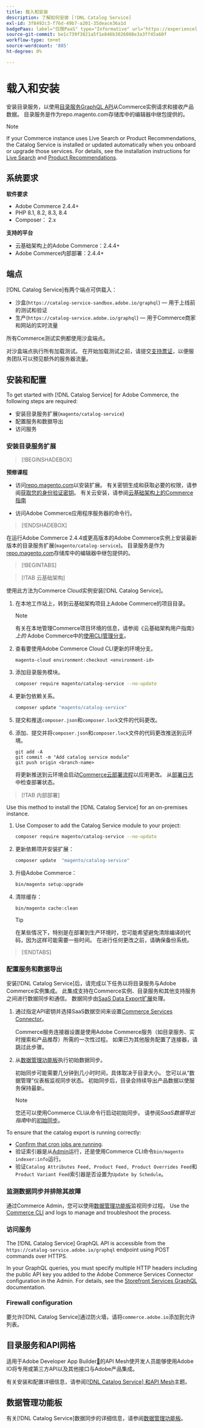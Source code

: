 ```yaml
---
title: 载入和安装
description: 了解如何安装 [!DNL Catalog Service]
exl-id: 3f8492c3-f76d-49b7-a201-35deace36a1d
badgePaas: label="仅限PaaS" type="Informative" url="https://experienceleague.adobe.com/zh-hans/docs/commerce/user-guides/product-solutions" tooltip="仅适用于云项目(Adobe管理的PaaS基础架构)和内部部署项目上的Adobe Commerce 。"
source-git-commit: be1c739f3821a5f1e846b3026088e3a3ff45a60f
workflow-type: tm+mt
source-wordcount: '885'
ht-degree: 0%

---
```


# 载入和安装

安装目录服务，以使用[目录服务GraphQL API](https://developer.adobe.com/commerce/services/graphql/catalog-service/)从Commerce实例请求和接收产品数据。 目录服务是作为repo.magento.com存储库中的编辑器中继包提供的。

>[!NOTE]
>
>If your Commerce instance uses Live Search or Product Recommendations, the Catalog Service is installed or updated automatically when you onboard or upgrade those services. For details, see the installation instructions for [Live Search](https://experienceleague.adobe.com/zh-hans/docs/commerce/live-search/install) and [Product Recommendations](https://experienceleague.adobe.com/zh-hans/docs/commerce/product-recommendations/getting-started/install-configure).



## 系统要求

**软件要求**

- Adobe Commerce 2.4.4+
- PHP 8.1, 8.2, 8.3, 8.4
- Composer： 2.x

**支持的平台**

- 云基础架构上的Adobe Commerce：2.4.4+
- Adobe Commerce内部部署：2.4.4+

## 端点

[!DNL Catalog Service]有两个端点可供载入：

- 沙盒(`https://catalog-service-sandbox.adobe.io/graphql`) — 用于上线前的测试和验证
- 生产(`https://catalog-service.adobe.io/graphql`) — 用于Commerce商家和网站的实时流量

所有Commerce测试实例都使用沙盒端点。

对沙盒端点执行所有加载测试。 在开始加载测试之前，请提交[支持票证](https://experienceleague.adobe.com/docs/commerce-knowledge-base/kb/help-center-guide/magento-help-center-user-guide.html?lang=zh-Hans#submit-ticket)，以便服务团队可以预见额外的服务器流量。

## 安装和配置

To get started with [!DNL Catalog Service] for Adobe Commerce, the following steps are required:

- 安装目录服务扩展(`magento/catalog-service`)
- 配置服务和数据导出
- 访问服务

### 安装目录服务扩展

>[!BEGINSHADEBOX]

**预修课程**

- 访问[repo.magento.com](https://repo.magento.com)以安装扩展。 有关密钥生成和获取必要的权限，请参阅[获取您的身份验证密钥](https://experienceleague.adobe.com/zh-hans/docs/commerce-operations/installation-guide/prerequisites/authentication-keys)。 有关云安装，请参阅[云基础架构上的Commerce指南](https://experienceleague.adobe.com/zh-hans/docs/commerce-cloud-service/user-guide/develop/authentication-keys)

- 访问Adobe Commerce应用程序服务器的命令行。

>[!ENDSHADEBOX]

在运行Adobe Commerce 2.4.4或更高版本的Adobe Commerce实例上安装最新版本的目录服务扩展(`magento/catalog-service`)。 目录服务是作为[repo.magento.com](https://repo.magento.com)存储库中的编辑器中继包提供的。

>[!BEGINTABS]

>[!TAB 云基础架构]

使用此方法为Commerce Cloud实例安装[!DNL Catalog Service]。

1. 在本地工作站上，转到云基础架构项目上Adobe Commerce的项目目录。

   >[!NOTE]
   >
   >有关在本地管理Commerce项目环境的信息，请参阅《云基础架构用户指南》_上的_ Adobe Commerce中的[使用CLI管理分支](https://experienceleague.adobe.com/zh-hans/docs/commerce-cloud-service/user-guide/develop/cli-branches)。

1. 查看要使用Adobe Commerce Cloud CLI更新的环境分支。

   ```shell
   magento-cloud environment:checkout <environment-id>
   ```

1. 添加目录服务模块。

   ```bash
   composer require magento/catalog-service --no-update
   ```

1. 更新包依赖关系。

   ```bash
   composer update "magento/catalog-service"
   ```

1. 提交和推送`composer.json`和`composer.lock`文件的代码更改。

1. 添加、提交并将`composer.json`和`composer.lock`文件的代码更改推送到云环境。

   ```shell
   git add -A
   git commit -m "Add catalog service module"
   git push origin <branch-name>
   ```

   将更新推送到云环境会启动[Commerce云部署流程](https://experienceleague.adobe.com/zh-hans/docs/commerce-cloud-service/user-guide/develop/deploy/process)以应用更改。 从[部署日志](https://experienceleague.adobe.com/zh-hans/docs/commerce-cloud-service/user-guide/develop/test/log-locations#deploy-log)中检查部署状态。

>[!TAB 内部部署]

Use this method to install the [!DNL Catalog Service] for an on-premises instance.

1. Use Composer to add the Catalog Service module to your project:

   ```bash
   composer require magento/catalog-service --no-update
   ```

1. 更新依赖项并安装扩展：

   ```bash
   composer update  "magento/catalog-service"
   ```

1. 升级Adobe Commerce：

   ```bash
   bin/magento setup:upgrade
   ```

1. 清除缓存：

   ```bash
   bin/magento cache:clean
   ```

   >[!TIP]
   >
   >在某些情况下，特别是在部署到生产环境时，您可能希望避免清除编译的代码，因为这样可能需要一些时间。 在进行任何更改之前，请确保备份系统。

>[!ENDTABS]

### 配置服务和数据导出

安装[!DNL Catalog Service]后，请完成以下任务以将目录服务与Adobe Commerce实例集成。 此集成支持在Commerce实例、目录服务和其他支持服务之间进行数据同步和通信。 数据同步由[SaaS Data Export扩展](../data-export/overview.md)处理。

1. 通过指定API密钥并选择SaaS数据空间来设置[Commerce Services Connector](https://experienceleague.adobe.com/zh-hans/docs/commerce/user-guides/integration-services/saas)。

   Commerce服务连接器设置是使用Adobe Commerce服务（如目录服务、实时搜索和产品推荐）所需的一次性过程。 如果已为其他服务配置了连接器，请跳过此步骤。

1. 从[数据管理功能板](https://experienceleague.adobe.com/zh-hans/docs/commerce-admin/systems/data-transfer/data-dashboard)执行初始数据同步。

   初始同步可能需要几分钟到几小时时间，具体取决于目录大小。 您可以从“数据管理”仪表板监视同步状态。 初始同步后，目录会持续导出产品数据以使服务保持最新。

   >[!NOTE]
   >
   >您还可以使用Commerce CLI从命令行启动初始同步。 请参阅&#x200B;_SaaS数据导出指南_&#x200B;中的[初始同步](../data-export/data-export-cli-commands.md#initial-sync)。

To ensure that the catalog export is running correctly:

- [Confirm that cron jobs are running](https://experienceleague.adobe.com/zh-hans/docs/commerce-knowledge-base/kb/troubleshooting/miscellaneous/cron-readiness-check-issues).
- 验证索引器是从[Admin](https://experienceleague.adobe.com/zh-hans/docs/commerce-admin/systems/tools/index-management)运行，还是使用Commerce CLI命令`bin/magento indexer:info`运行。
- 验证`Catalog Attributes Feed, Product Feed, Product Overrides Feed`和`Product Variant Feed`索引器是否设置为`Update by Schedule`。

### 监测数据同步并排除其故障

通过Commerce Admin，您可以使用[数据管理功能板](https://experienceleague.adobe.com/zh-hans/docs/commerce-admin/systems/data-transfer/data-dashboard)监视同步过程。 Use the [Commerce CLI](../data-export/data-export-cli-commands.md#troubleshooting) and logs to manage and troubleshoot the process.

### 访问服务

The [!DNL Catalog Service] GraphQL API is accessible from the ` https://catalog-service.adobe.io/graphql` endpoint using POST commands over HTTPS.

In your GraphQL queries, you must specify multiple HTTP headers including the public API key you added to the Adobe Commerce Services Connector configuration in the Admin. For details, see the [Storefront Services GraphQL](https://developer.adobe.com/commerce/services/graphql/) documentation.

### Firewall configuration

要允许[!DNL Catalog Service]通过防火墙，请将`commerce.adobe.io`添加到允许列表。

## 目录服务和API网格

适用于Adobe Developer App Builder[&#128279;](https://developer.adobe.com/graphql-mesh-gateway/gateway/overview/)的API Mesh使开发人员能够使用Adobe IO将专用或第三方API以及其他接口与Adobe产品集成。

有关安装和配置详细信息，请参阅[[!DNL Catalog Service] 和API Mesh](mesh.md)主题。

## 数据管理功能板

有关[!DNL Catalog Service]数据同步的详细信息，请参阅[数据管理功能板](https://experienceleague.adobe.com/zh-hans/docs/commerce-admin/systems/data-transfer/data-dashboard)。
